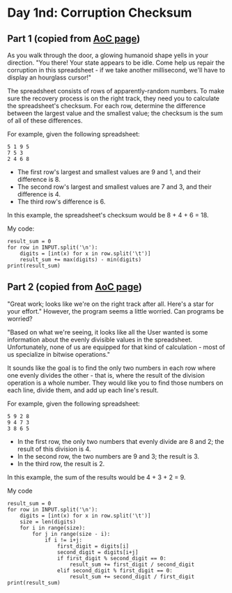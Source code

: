 # Day 1nd: Corruption Checksum

Part 1 (copied from [AoC page](http://adventofcode.com/2017/day/2))
------
As you walk through the door, a glowing humanoid shape yells in your direction. "You there! Your state appears to be idle. Come help us repair the corruption in this spreadsheet - if we take another millisecond, we'll have to display an hourglass cursor!"

The spreadsheet consists of rows of apparently-random numbers. To make sure the recovery process is on the right track, they need you to calculate the spreadsheet's checksum. For each row, determine the difference between the largest value and the smallest value; the checksum is the sum of all of these differences.

For example, given the following spreadsheet:

    5 1 9 5
    7 5 3
    2 4 6 8

 - The first row's largest and smallest values are 9 and 1, and their difference is 8.
 - The second row's largest and smallest values are 7 and 3, and their difference is 4.
 - The third row's difference is 6.

In this example, the spreadsheet's checksum would be 8 + 4 + 6 = 18.

My code:

    result_sum = 0
    for row in INPUT.split('\n'):
        digits = [int(x) for x in row.split('\t')]
        result_sum += max(digits) - min(digits)
    print(result_sum)

Part 2 (copied from [AoC page](http://adventofcode.com/2017/day/2))
------
"Great work; looks like we're on the right track after all. Here's a star for your effort." However, the program seems a little worried. Can programs be worried?

"Based on what we're seeing, it looks like all the User wanted is some information about the evenly divisible values in the spreadsheet. Unfortunately, none of us are equipped for that kind of calculation - most of us specialize in bitwise operations."

It sounds like the goal is to find the only two numbers in each row where one evenly divides the other - that is, where the result of the division operation is a whole number. They would like you to find those numbers on each line, divide them, and add up each line's result.

For example, given the following spreadsheet:

    5 9 2 8
    9 4 7 3
    3 8 6 5

 - In the first row, the only two numbers that evenly divide are 8 and 2; the result of this division is 4.
 - In the second row, the two numbers are 9 and 3; the result is 3.
 - In the third row, the result is 2.

In this example, the sum of the results would be 4 + 3 + 2 = 9.

My code

    result_sum = 0
    for row in INPUT.split('\n'):
        digits = [int(x) for x in row.split('\t')]
        size = len(digits)
        for i in range(size):
            for j in range(size - i):
                if i != i+j:
                    first_digit = digits[i]
                    second_digit = digits[i+j]
                    if first_digit % second_digit == 0:
                        result_sum += first_digit / second_digit
                    elif second_digit % first_digit == 0:
                        result_sum += second_digit / first_digit
    print(result_sum)
